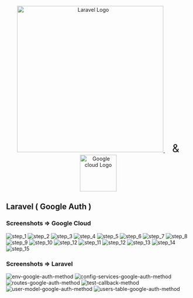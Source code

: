 <p align="center">
    <a href="https://laravel.com" target="_blank" style="margin-right: 20px;">
        <img src="https://raw.githubusercontent.com/laravel/art/master/logo-lockup/5%20SVG/2%20CMYK/1%20Full%20Color/laravel-logolockup-cmyk-red.svg" width="400" alt="Laravel Logo">
    </a>
    <span style="font-size: 30px;">&amp;</span>
    <a href="https://google.com" target="_blank">
        <img src="https://i.postimg.cc/BnxPFj1x/google-icon-logo-svgrepo-com.png" width="100" alt="Google cloud Logo">
    </a>
</p>





## Laravel ( Google Auth )

### Screenshots => Google Cloud 

![step_1](https://github.com/user-attachments/assets/c44458b6-eacf-4eb2-93c9-d531d09f19ba)
![step_2](https://github.com/user-attachments/assets/ef904274-7b7f-4404-a869-4b3468661bd8)
![step_3](https://github.com/user-attachments/assets/8143a9ef-db67-4431-8992-8661ed33d7bf)
![step_4](https://github.com/user-attachments/assets/500c9487-9829-439e-86d9-eafd2a4a26bf)
![step_5](https://github.com/user-attachments/assets/4eef786f-482f-4bdc-8b19-7bb97fd7f862)
![step_6](https://github.com/user-attachments/assets/6ace62d5-5472-45d8-bba1-36ee89793fb9)
![step_7](https://github.com/user-attachments/assets/7a0f9684-1233-4181-9e69-3cc06bd5eee5)
![step_8](https://github.com/user-attachments/assets/a77afc0f-5217-435c-b324-c8d42cde075c)
![step_9](https://github.com/user-attachments/assets/bff3eb9e-9a64-4255-9871-79bb23f87a0e)
![step_10](https://github.com/user-attachments/assets/ef6de644-70d6-44ae-a9ac-06a1b3fa4ef5)
![step_12](https://github.com/user-attachments/assets/5d77bb01-faaa-4b4b-9737-69174388c144)
![step_11](https://github.com/user-attachments/assets/0e553d5b-c5fe-428c-84e0-8e07fc84a3f7)
![step_12](https://github.com/user-attachments/assets/a5133d60-4951-4483-bd0a-bea40d5a3703)
![step_13](https://github.com/user-attachments/assets/eba3a597-b52c-4ae2-b15f-67ab5083d83f)
![step_14](https://github.com/user-attachments/assets/4d6066a4-5913-46d0-8434-db9fc3770613)
![step_15](https://github.com/user-attachments/assets/64449512-6133-43bb-9fab-d348fee727ed)

### Screenshots => Laravel 

![env-google-auth-method](https://github.com/user-attachments/assets/3f2ad8ea-4fa8-48a4-a4ff-fc6d40a0c56f)
![config-services-google-auth-method](https://github.com/user-attachments/assets/a6ac96e5-3a25-4309-9be6-28bffbfb47bc)
![routes-google-auth-method](https://github.com/user-attachments/assets/de02b52e-2f15-4a5f-b041-bb71a7708cbf)
![test-callback-method](https://github.com/user-attachments/assets/1378ec1b-2b10-4a8e-a4ca-52f42dccb498)
![user-model-google-auth-method](https://github.com/user-attachments/assets/d683c52e-df4c-4543-9667-cdf41d3f652e)
![users-table-google-auth-method](https://github.com/user-attachments/assets/299c7b2a-11b7-432c-b1aa-99cc39df1d5d)







